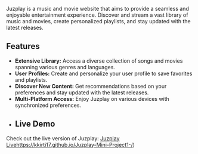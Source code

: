 Juzplay is a music and movie website that aims to provide a seamless and enjoyable entertainment experience. Discover and stream a vast library of music and movies, create personalized playlists, and stay updated with the latest releases.

## Features

- **Extensive Library:** Access a diverse collection of songs and movies spanning various genres and languages.
- **User Profiles:** Create and personalize your user profile to save favorites and playlists.
- **Discover New Content:** Get recommendations based on your preferences and stay updated with the latest releases.
- **Multi-Platform Access:** Enjoy Juzplay on various devices with synchronized preferences.
- ## Live Demo

Check out the live version of Juzplay: [Juzplay Live](https://kkirti17.github.io/Juzplay-Mini-Project1-/)https://kkirti17.github.io/Juzplay-Mini-Project1-/)
